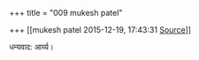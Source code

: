 +++
title = "009 mukesh patel"

+++
[[mukesh patel	2015-12-19, 17:43:31 [Source](https://groups.google.com/g/samskrita/c/XaXXN1GwlZ8)]]



धन्यवाद: आर्य्य।  

